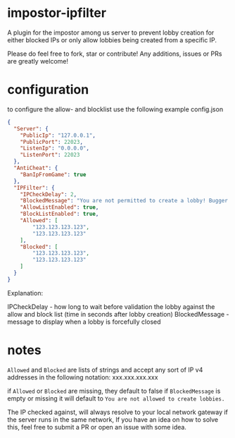 # impostor-ipfilter
A plugin for the impostor among us server to prevent lobby creation for either blocked IPs or only allow lobbies being created from a specific IP.

Please do feel free to fork, star or contribute! Any additions, issues or PRs are greatly welcome!

# configuration
to configure the allow- and blocklist use the following example config.json


```json
{
  "Server": {
    "PublicIp": "127.0.0.1",
    "PublicPort": 22023,
    "ListenIp": "0.0.0.0",
    "ListenPort": 22023
  },
  "AntiCheat": {
    "BanIpFromGame": true
  },
  "IPFilter": {
	"IPCheckDelay": 2,
	"BlockedMessage": "You are not permitted to create a lobby! Bugger off!",
	"AllowListEnabled": true,
	"BlockListEnabled": true,
	"Allowed": [
		"123.123.123.123",
		"123.123.123.123"
	],
	"Blocked": [
		"123.123.123.123",
		"123.123.123.123"
	]
  }
}
```

Explanation:

IPCheckDelay - how long to wait before validation the lobby against the allow and block list (time in seconds after lobby creation)
BlockedMessage - message to display when a lobby is forcefully closed


# notes
`Allowed` and `Blocked` are lists of strings and accept any sort of IP v4 addresses in the following notation: xxx.xxx.xxx.xxx

if `Allowed` or `Blocked` are missing, they default to false
if `BlockedMessage` is empty or missing it will default to `You are not allowed to create lobbies.`

The IP checked against, will always resolve to your local network gateway if the server runs in the same network,
If you have an idea on how to solve this, feel free to submit a PR or open an issue with some idea.
